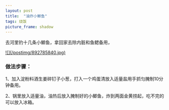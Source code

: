 ```yaml
---
layout: post
title:  "油炸小鲫鱼"
tags: 烧饭
picture_frame: shadow  
---
```


去河里钓十几条小鲫鱼，拿回家去除内脏和鱼鳃备用，
<p></p>
<a href="/2019/11/25/jianwei.html">
![](/postimg/892785840.jpg)
</a>
<!--more-->






### 做法步骤：

1、加入淀粉料酒生姜碎钉子小葱，打入一个鸡蛋清放入适量盐用手抓匀腌制10分钟备用。

2、锅里放入适量油，油热后放入腌制好的小鲫鱼，炸到两面金黄捞起，吃不完的可以放入冰箱。

